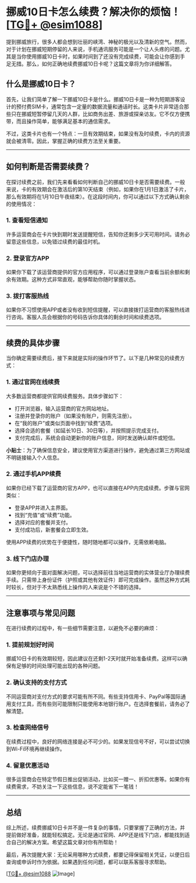 # 挪威10日卡怎么续费？解决你的烦恼！[[TG💪+ @esim1088](https://t.me/s/esim1088)]

提到挪威旅行，很多人都会想到壮丽的峡湾、神秘的极光以及清新的空气。然而，对于计划在挪威短期停留的人来说，手机通讯服务可能是一个让人头疼的问题。尤其是当你使用挪威10日卡时，如果时间到了还没有完成续费，可能会让你感到手足无措。那么，如何正确地续费挪威10日卡呢？这篇文章将为你详细解答。

## 什么是挪威10日卡？

首先，让我们简单了解一下挪威10日卡是什么。挪威10日卡是一种为短期游客设计的预付费SIM卡，通常包含一定量的数据流量和通话时长。这类卡片非常适合那些只在挪威短暂停留几天的人群，比如商务出差、旅游或探亲访友。它不仅方便携带，而且操作简单，能够满足基本的通信需求。

不过，这类卡片也有一个特点：一旦有效期结束，如果没有及时续费，卡内的资源就会被清零。因此，掌握正确的续费方法至关重要。

---

## 如何判断是否需要续费？

在探讨续费之前，我们先来看看如何判断自己的挪威10日卡是否需要续费。一般来说，卡的有效期会在激活后的第10天结束（例如，如果你在1月1日激活了卡片，那么有效期将在1月10日午夜结束）。在这段时间内，你可以通过以下方式确认剩余的使用情况：

### 1. **查看短信通知**
   许多运营商会在卡片快到期时发送提醒短信，告知你还剩多少天可用时间。请务必留意这些信息，以免错过续费的最佳时机。

### 2. **登录官方APP**
   如果你下载了该运营商提供的官方应用程序，可以通过登录账户查看当前余额和剩余有效期。这种方式非常直观，能够帮助你随时掌握状态。

### 3. **拨打客服热线**
   如果你不习惯使用APP或者没有收到短信提醒，可以直接拨打运营商的客服热线进行咨询。客服人员会根据你的号码告诉你具体的剩余时间和续费选项。

---

## 续费的具体步骤

当你确定需要续费后，接下来就是实际的操作环节了。以下是几种常见的续费方式：

### 1. **通过官网在线续费**
   大多数运营商都提供官网续费服务。具体步骤如下：
   
   - 打开浏览器，输入运营商的官方网站地址。
   - 注册并登录你的账户（如果没有账户，则需先注册）。
   - 在“我的账户”或类似页面中找到“续费”选项。
   - 选择合适的套餐（如延长10日、30日等），并按照提示完成支付。
   - 支付完成后，系统会自动更新你的账户信息，同时发送确认邮件或短信。

   **小贴士**：为了确保信息安全，建议使用官方渠道进行操作，避免通过第三方网站或不明链接输入个人信息。

### 2. **通过手机APP续费**
   如果你已经下载了运营商的官方APP，也可以直接在APP内完成续费。步骤与官网类似：
   
   - 登录APP并进入主界面。
   - 找到“充值”或“续费”功能。
   - 选择对应的套餐并支付。
   - 支付成功后，新套餐会立即生效。

   使用APP续费的优势在于便捷性，随时随地都可以操作，无需依赖电脑。

### 3. **线下门店办理**
   如果你更倾向于面对面解决问题，可以选择前往当地运营商的实体营业厅办理续费手续。只需带上身份证件（护照或其他有效证件）即可完成操作。虽然这种方式耗时较长，但对于不太熟悉线上操作的人来说是个不错的选择。

---

## 注意事项与常见问题

在进行续费的过程中，有一些细节需要注意，以避免不必要的麻烦：

### 1. **提前规划好时间**
   挪威10日卡的有效期较短，因此建议在还剩1-2天时就开始准备续费。这样可以确保有足够的时间处理可能出现的各种问题。

### 2. **确认支持的支付方式**
   不同运营商对支付方式的要求可能有所不同。有些支持信用卡、PayPal等国际通用支付工具，而有些则可能限制只能使用本地银行账户。在选择套餐前，请务必了解清楚。

### 3. **检查网络信号**
   在续费过程中，良好的网络连接是必不可少的。如果发现信号不好，可以尝试切换到Wi-Fi环境再继续操作。

### 4. **留意优惠活动**
   很多运营商会在特定节假日推出促销活动，比如买一赠一、折扣优惠等。如果你有续费需求，不妨关注一下这些信息，说不定能省下一笔钱！

---

## 总结

综上所述，续费挪威10日卡并不是一件复杂的事情，只要掌握了正确的方法，并提前做好准备，就能轻松搞定。无论是通过官网、APP还是线下门店，都能找到适合自己的解决方案。希望这篇文章对你有所帮助！

最后，再次提醒大家：无论采用哪种方式续费，都要记得保留相关凭证，以便日后查询或申诉时作为依据。如果遇到任何问题，都可以联系客服寻求帮助。

[[TG💪+ @esim1088](https://t.me/s/esim1088) ![Image](https://i.postimg.cc/4NQfJmqS/Snipaste-2025-05-13-00-14-12.png)]